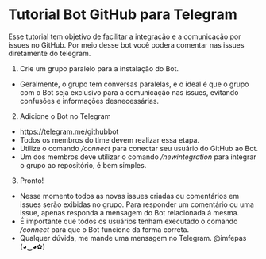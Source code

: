 # Tutorial Bot GitHub para Telegram

Esse tutorial tem objetivo de facilitar a integração e a comunicação por issues no GitHub. Por meio desse bot você podera comentar nas issues diretamente do telegram.

1. Crie um grupo paralelo para a instalação do Bot.
  - Geralmente, o grupo tem conversas paralelas, e o ideal é que o grupo com o Bot seja exclusivo para a comunicação nas issues, evitando confusões e informações desnecessárias.


2. Adicione o Bot no Telegram
  - https://telegram.me/githubbot
  - Todos os membros do time devem realizar essa etapa.
  - Utilize o comando */connect* para conectar seu usuário do GitHub ao Bot.
  - Um dos membros deve utilizar o comando */newintegration* para integrar o grupo ao repositório, é bem simples.


3. Pronto!
  - Nesse momento todos as novas issues criadas ou comentários em issues serão exibidas no grupo. Para responder um comentário ou uma issue, apenas responda a mensagem do Bot relacionada á mesma.
  - É importante que todos os usuários tenham executado o comando */connect* para que o Bot funcione da forma correta.
  - Qualquer dúvida, me mande uma mensagem no Telegram. @imfepas (◕‿◕✿)
